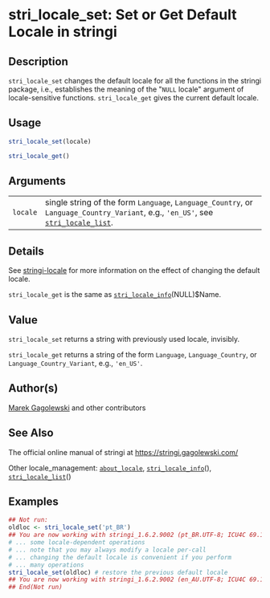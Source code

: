 # stri\_locale\_set: Set or Get Default Locale in <span class="pkg">stringi</span>

## Description

`stri_locale_set` changes the default locale for all the functions in the <span class="pkg">stringi</span> package, i.e., establishes the meaning of the "`NULL` locale" argument of locale-sensitive functions. `stri_locale_get` gives the current default locale.

## Usage

```r
stri_locale_set(locale)

stri_locale_get()
```

## Arguments

|          |                                                                                                                                                                                                |
|----------|------------------------------------------------------------------------------------------------------------------------------------------------------------------------------------------------|
| `locale` | single string of the form `Language`, `Language_Country`, or `Language_Country_Variant`, e.g., `'en_US'`, see [`stri_locale_list`](https://stringi.gagolewski.com/rapi/stri_locale_list.html). |

## Details

See [stringi-locale](https://stringi.gagolewski.com/rapi/stringi-locale.html) for more information on the effect of changing the default locale.

`stri_locale_get` is the same as [`stri_locale_info`](https://stringi.gagolewski.com/rapi/stri_locale_info.html)(NULL)\$Name.

## Value

`stri_locale_set` returns a string with previously used locale, invisibly.

`stri_locale_get` returns a string of the form `Language`, `Language_Country`, or `Language_Country_Variant`, e.g., `'en_US'`.

## Author(s)

[Marek Gagolewski](https://www.gagolewski.com/) and other contributors

## See Also

The official online manual of <span class="pkg">stringi</span> at <https://stringi.gagolewski.com/>

Other locale\_management: [`about_locale`](https://stringi.gagolewski.com/rapi/about_locale.html), [`stri_locale_info`](https://stringi.gagolewski.com/rapi/stri_locale_info.html)(), [`stri_locale_list`](https://stringi.gagolewski.com/rapi/stri_locale_list.html)()

## Examples




```r
## Not run: 
oldloc <- stri_locale_set('pt_BR')
## You are now working with stringi_1.6.2.9002 (pt_BR.UTF-8; ICU4C 69.1 [bundle]; Unicode 13.0)
# ... some locale-dependent operations
# ... note that you may always modify a locale per-call
# ... changing the default locale is convenient if you perform
# ... many operations
stri_locale_set(oldloc) # restore the previous default locale
## You are now working with stringi_1.6.2.9002 (en_AU.UTF-8; ICU4C 69.1 [bundle]; Unicode 13.0)
## End(Not run)
```
